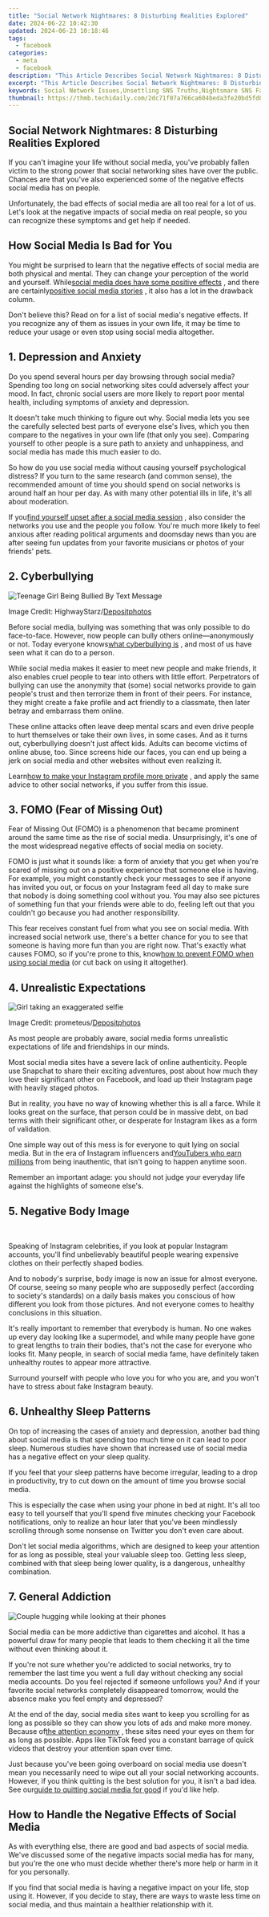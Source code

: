 ```yaml
---
title: "Social Network Nightmares: 8 Disturbing Realities Explored"
date: 2024-06-22 10:42:30
updated: 2024-06-23 10:18:46
tags:
  - facebook
categories:
  - meta
  - facebook
description: "This Article Describes Social Network Nightmares: 8 Disturbing Realities Explored"
excerpt: "This Article Describes Social Network Nightmares: 8 Disturbing Realities Explored"
keywords: Social Network Issues,Unsettling SNS Truths,Nightsmare SNS Facts,SNS Horror Reality,Disturbing Net SNS,Realities of SNS Scares,Nightmarish Social Network
thumbnail: https://thmb.techidaily.com/2dc71f07a766ca604beda3fe20bd5fd81321c87e0ac1f0a29af15d53f14e15af.jpg
---
```


## Social Network Nightmares: 8 Disturbing Realities Explored

 If you can't imagine your life without social media, you've probably fallen victim to the strong power that social networking sites have over the public. Chances are that you've also experienced some of the negative effects social media has on people.

 Unfortunately, the bad effects of social media are all too real for a lot of us. Let's look at the negative impacts of social media on real people, so you can recognize these symptoms and get help if needed.

## How Social Media Is Bad for You

 You might be surprised to learn that the negative effects of social media are both physical and mental. They can change your perception of the world and yourself. While[social media does have some positive effects](https://www.makeuseof.com/tag/positive-impact-social-networking-sites-society-opinion/) , and there are certainly[positive social media stories](https://www.makeuseof.com/positive-social-media-stories/) , it also has a lot in the drawback column.

 Don't believe this? Read on for a list of social media's negative effects. If you recognize any of them as issues in your own life, it may be time to reduce your usage or even stop using social media altogether.

## 1\. Depression and Anxiety

 Do you spend several hours per day browsing through social media? Spending too long on social networking sites could adversely affect your mood. In fact, chronic social users are more likely to report poor mental health, including symptoms of anxiety and depression.

 It doesn't take much thinking to figure out why. Social media lets you see the carefully selected best parts of everyone else's lives, which you then compare to the negatives in your own life (that only you see). Comparing yourself to other people is a sure path to anxiety and unhappiness, and social media has made this much easier to do.

 So how do you use social media without causing yourself psychological distress? If you turn to the same research (and common sense), the recommended amount of time you should spend on social networks is around half an hour per day. As with many other potential ills in life, it's all about moderation.

 If you[find yourself upset after a social media session](https://www.makeuseof.com/social-media-making-you-sad-scientific-studies/) , also consider the networks you use and the people you follow. You're much more likely to feel anxious after reading political arguments and doomsday news than you are after seeing fun updates from your favorite musicians or photos of your friends' pets.

## 2\. Cyberbullying

![Teenage Girl Being Bullied By Text Message](https://static1.makeuseofimages.com/wordpress/wp-content/uploads/2020/01/Cyberbullying-Social-Media.jpg)

 Image Credit: HighwayStarz/[Depositphotos](https://depositphotos.com/70434495/stock-photo-teenage-girl-being-bullied-by.html)

 Before social media, bullying was something that was only possible to do face-to-face. However, now people can bully others online—anonymously or not. Today everyone knows[what cyberbullying is](https://www.makeuseof.com/what-is-cyberbullying/) , and most of us have seen what it can do to a person.

 While social media makes it easier to meet new people and make friends, it also enables cruel people to tear into others with little effort. Perpetrators of bullying can use the anonymity that (some) social networks provide to gain people's trust and then terrorize them in front of their peers. For instance, they might create a fake profile and act friendly to a classmate, then later betray and embarrass them online.

 These online attacks often leave deep mental scars and even drive people to hurt themselves or take their own lives, in some cases. And as it turns out, cyberbullying doesn't just affect kids. Adults can become victims of online abuse, too. Since screens hide our faces, you can end up being a jerk on social media and other websites without even realizing it.

 Learn[how to make your Instagram profile more private](https://www.makeuseof.com/tag/make-instagram-more-private/) , and apply the same advice to other social networks, if you suffer from this issue.

## 3\. FOMO (Fear of Missing Out)

 Fear of Missing Out (FOMO) is a phenomenon that became prominent around the same time as the rise of social media. Unsurprisingly, it's one of the most widespread negative effects of social media on society.

 FOMO is just what it sounds like: a form of anxiety that you get when you're scared of missing out on a positive experience that someone else is having. For example, you might constantly check your messages to see if anyone has invited you out, or focus on your Instagram feed all day to make sure that nobody is doing something cool without you. You may also see pictures of something fun that your friends were able to do, feeling left out that you couldn't go because you had another responsibility.

 This fear receives constant fuel from what you see on social media. With increased social network use, there's a better chance for you to see that someone is having more fun than you are right now. That's exactly what causes FOMO, so if you're prone to this, know[how to prevent FOMO when using social media](https://www.makeuseof.com/ways-to-prevent-fomo-social-media/) (or cut back on using it altogether).

## 4\. Unrealistic Expectations

![Girl taking an exaggerated selfie](https://static1.makeuseofimages.com/wordpress/wp-content/uploads/2020/01/Unrealistic-Expectations-Social-Media.jpg)

 Image Credit: prometeus/[Depositphotos](https://depositphotos.com/190513612/stock-photo-making-selfie-on-a-party.html)

 As most people are probably aware, social media forms unrealistic expectations of life and friendships in our minds.

 Most social media sites have a severe lack of online authenticity. People use Snapchat to share their exciting adventures, post about how much they love their significant other on Facebook, and load up their Instagram page with heavily staged photos.

 But in reality, you have no way of knowing whether this is all a farce. While it looks great on the surface, that person could be in massive debt, on bad terms with their significant other, or desperate for Instagram likes as a form of validation.

 One simple way out of this mess is for everyone to quit lying on social media. But in the era of Instagram influencers and[YouTubers who earn millions](https://www.makeuseof.com/how-much-money-youtubers-make/) from being inauthentic, that isn't going to happen anytime soon.

 Remember an important adage: you should not judge your everyday life against the highlights of someone else's.

## 5\. Negative Body Image

​​​​​​

 Speaking of Instagram celebrities, if you look at popular Instagram accounts, you'll find unbelievably beautiful people wearing expensive clothes on their perfectly shaped bodies.

 And to nobody's surprise, body image is now an issue for almost everyone. Of course, seeing so many people who are supposedly perfect (according to society's standards) on a daily basis makes you conscious of how different you look from those pictures. And not everyone comes to healthy conclusions in this situation.

 It's really important to remember that everybody is human. No one wakes up every day looking like a supermodel, and while many people have gone to great lengths to train their bodies, that's not the case for everyone who looks fit. Many people, in search of social media fame, have definitely taken unhealthy routes to appear more attractive.

 Surround yourself with people who love you for who you are, and you won't have to stress about fake Instagram beauty.

## 6\. Unhealthy Sleep Patterns

 On top of increasing the cases of anxiety and depression, another bad thing about social media is that spending too much time on it can lead to poor sleep. Numerous studies have shown that increased use of social media has a negative effect on your sleep quality.

 If you feel that your sleep patterns have become irregular, leading to a drop in productivity, try to cut down on the amount of time you browse social media.

 This is especially the case when using your phone in bed at night. It's all too easy to tell yourself that you'll spend five minutes checking your Facebook notifications, only to realize an hour later that you've been mindlessly scrolling through some nonsense on Twitter you don't even care about.

 Don't let social media algorithms, which are designed to keep your attention for as long as possible, steal your valuable sleep too. Getting less sleep, combined with that sleep being lower quality, is a dangerous, unhealthy combination.

## 7\. General Addiction

![Couple hugging while looking at their phones](https://static1.makeuseofimages.com/wordpress/wp-content/uploads/2021/02/social-media-addiction-excessive-compulsive.jpg)

 Social media can be more addictive than cigarettes and alcohol. It has a powerful draw for many people that leads to them checking it all the time without even thinking about it.

 If you're not sure whether you're addicted to social networks, try to remember the last time you went a full day without checking any social media accounts. Do you feel rejected if someone unfollows you? And if your favorite social networks completely disappeared tomorrow, would the absence make you feel empty and depressed?

 At the end of the day, social media sites want to keep you scrolling for as long as possible so they can show you lots of ads and make more money. Because of[the attention economy](https://www.makeuseof.com/tag/what-is-attention-economy/) , these sites need your eyes on them for as long as possible. Apps like TikTok feed you a constant barrage of quick videos that destroy your attention span over time.

 Just because you've been going overboard on social media use doesn't mean you necessarily need to wipe out all your social networking accounts. However, if you think quitting is the best solution for you, it isn't a bad idea. See our[guide to quitting social media for good](https://www.makeuseof.com/how-to-quit-social-media/) if you'd like help.

## How to Handle the Negative Effects of Social Media

 As with everything else, there are good and bad aspects of social media. We've discussed some of the negative impacts social media has for many, but you're the one who must decide whether there's more help or harm in it for you personally.

 If you find that social media is having a negative impact on your life, stop using it. However, if you decide to stay, there are ways to waste less time on social media, and thus maintain a healthier relationship with it.


<ins class="adsbygoogle"
     style="display:block"
     data-ad-format="autorelaxed"
     data-ad-client="ca-pub-7571918770474297"
     data-ad-slot="1223367746"></ins>



<ins class="adsbygoogle"
     style="display:block"
     data-ad-client="ca-pub-7571918770474297"
     data-ad-slot="8358498916"
     data-ad-format="auto"
     data-full-width-responsive="true"></ins>

